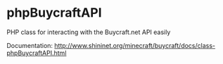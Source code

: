 phpBuycraftAPI
==============

PHP class for interacting with the Buycraft.net API easily

Documentation: http://www.shininet.org/minecraft/buycraft/docs/class-phpBuycraftAPI.html
